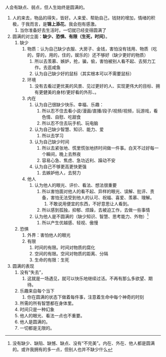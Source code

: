 人会有缺点、弱点，但人生始终是圆满的。
1. 人的来去，物品的得失，皆好。人来爱、帮助自己，钱财的增加，情绪的积极，于我而言，是**锦上添花**。我会抱有感激。
	1. 当你准备好去生活时，一切就已经变得圆满了
2. 圆满的对立面：**缺少、恐惧、有限（生死，时间）**。
	1. 缺少
		1. 物质：认为自己缺少衣服、大房子、金钱，害怕没有钱用、物质（吃的，穿的，用的，住的，娱乐的）还不够好（缺少更好的物质）
			1. 所以去羡慕、嫉妒，抢，骗，偷，害怕被别人看不起、去努力工作。去逛咸鱼
			2. 认为自己缺少好的鼠标（其实根本可以不需要鼠标）
		2. 环境
			1. 没有去看过更优美的风景、见过更好的人、实现更伟大的目标、拥有更健美的身材/更好看的外形、。
		3. 内在
			1. 认为自己很缺少快乐、幸福、乐趣：
				1. 所以忍不住去看小说/漫画/直播/段子/视频/视频，玩游戏，看色情、自慰、吃甜食
				2. 所以忍不住去玩手机、玩电脑
			2. 认为自己缺少智慧、知识、能力、爱
				1. 所以去学习
			3. 认为自己缺少时间
				1. 所以去紧张地、慌里慌张地挤时间做一件事。白天不过好每一个瞬间，晚上去熬夜
				2. 容易心急、焦虑、急功近利、躁动不安
			4. 认为自己不够更高更快更强
				1. 去嫉妒他人，去努力
		4. 他人
			1. 认为他人的眼光、评价、看法、想法很重要
				1. 所以害怕面对他人的看不起、异样的眼光、误解、批评、责备，害怕无法受到他人的认可、祝福、喜爱、羡慕、理解。
					1. 不敢说用便宜的东西，不好意思让人看到。
				2. 所以感到孤独，抑郁、烦躁，去被迫工作，去做一些事情
			2. 认为他人是不圆满的（缺少知识、智慧、思考能力、外物）[^1]
				1. 所以产生优越感、轻视、傲慢
	2. 恐惧
		1. 外界：害怕他人的眼光
		2. 有限
			1. 时间的有限。时间对物质的腐化
			2. 空间的有限。空间对物质的距离、分隔
			3. 生命的有限：生死
3. 圆满的表现
	1. 没有“失去”，
		1. 这就是一场遇见，就可以快乐地继续过活。不再有那么多欲望、期待。
	2. 乐趣来自每个当下
		1. 你在圆满的状态下做着每件事，注意着生命中每个神奇的时刻
	3. 所需的所有智慧都在身体里。
	4. 时间只是一种幻象
	5. 他人的眼光、看法一点也不重要。
	6. 他人是圆满的。
	7. 一切都是无限的。

[^1]: 没有缺少、缺陷、缺憾、缺点、没有“不完美”。内在、外在、他人都是圆满的。或许我拥有的多一点，但别人也并不缺少什么